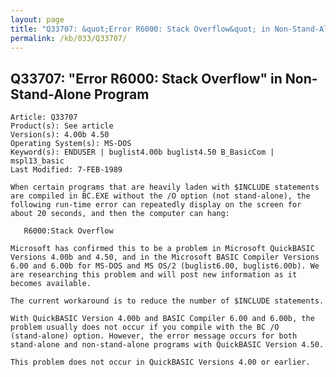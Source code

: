 ```yaml
---
layout: page
title: "Q33707: &quot;Error R6000: Stack Overflow&quot; in Non-Stand-Alone Program"
permalink: /kb/033/Q33707/
---
```


## Q33707: &quot;Error R6000: Stack Overflow&quot; in Non-Stand-Alone Program

	Article: Q33707
	Product(s): See article
	Version(s): 4.00b 4.50
	Operating System(s): MS-DOS
	Keyword(s): ENDUSER | buglist4.00b buglist4.50 B_BasicCom | mspl13_basic
	Last Modified: 7-FEB-1989
	
	When certain programs that are heavily laden with $INCLUDE statements
	are compiled in BC.EXE without the /O option (not stand-alone), the
	following run-time error can repeatedly display on the screen for
	about 20 seconds, and then the computer can hang:
	
	   R6000:Stack Overflow
	
	Microsoft has confirmed this to be a problem in Microsoft QuickBASIC
	Versions 4.00b and 4.50, and in the Microsoft BASIC Compiler Versions
	6.00 and 6.00b for MS-DOS and MS OS/2 (buglist6.00, buglist6.00b). We
	are researching this problem and will post new information as it
	becomes available.
	
	The current workaround is to reduce the number of $INCLUDE statements.
	
	With QuickBASIC Version 4.00b and BASIC Compiler 6.00 and 6.00b, the
	problem usually does not occur if you compile with the BC /O
	(stand-alone) option. However, the error message occurs for both
	stand-alone and non-stand-alone programs with QuickBASIC Version 4.50.
	
	This problem does not occur in QuickBASIC Versions 4.00 or earlier.
